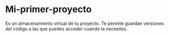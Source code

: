 # Mi-primer-proyecto
Es un almacenamiento virtual de tu proyecto. Te permite guardae versiones del código a las que puedes acceder cuando la necesites.

